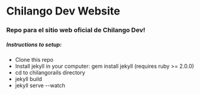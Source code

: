 # Chilango Dev Website
### Repo para el sitio web oficial de Chilango Dev!


##### Instructions to setup:

* Clone this repo
* Install jekyll in your computer: gem install jekyll (requires ruby >= 2.0.0)
* cd to chilangorails directory
* jekyll build
* jekyll serve --watch

